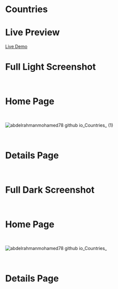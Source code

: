 # Countries

# Live Preview
[Live Demo](https://abdelrahmanmohamed78.github.io/Countries/)

# Full Light Screenshot

<br/>

# Home Page

<br/>

![abdelrahmanmohamed78 github io_Countries_ (1)](https://github.com/Abdelrahmanmohamed78/Countries/assets/94566322/c5fcaf54-c9bf-4a4f-ae2f-d3f873b8eea7)

<br/>

# Details Page



<br/>

# Full Dark Screenshot

<br/>

# Home Page

<br/>

![abdelrahmanmohamed78 github io_Countries_](https://github.com/Abdelrahmanmohamed78/Countries/assets/94566322/bfa45102-69c7-4ba9-af04-89a5c215952f)

<br/>

# Details Page



